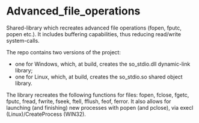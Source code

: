 # Advanced_file_operations
Shared-library which recreates advanced file operations (fopen, fputc, popen etc.).
It includes buffering capabilities, thus reducing read/write system-calls.

The repo contains two versions of the project:
- one for Windows, which, at build, creates the so_stdio.dll dynamic-link library;
- one for Linux, which, at build, creates the so_stdio.so shared object library.

The library recreates the following functions for files: fopen, fclose, fgetc, fputc,
fread, fwrite, fseek, ftell, fflush, feof, ferror.
It also allows for launching (and finishing) new processes with popen (and pclose), via execl (Linux)/CreateProcess (WIN32).
